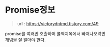 # Promise정보
> url : https://victorydntmd.tistory.com/49 <br>

promise를 여러번 호출하며 콜백지옥에서 빠져나오려면 <br>
개념을 잘 알아야 한다.<br>
